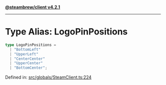 [**@steambrew/client v4.2.1**](../README.md)

***

# Type Alias: LogoPinPositions

```ts
type LogoPinPositions = 
  | "BottomLeft"
  | "UpperLeft"
  | "CenterCenter"
  | "UpperCenter"
  | "BottomCenter";
```

Defined in: [src/globals/SteamClient.ts:224](https://github.com/shdwmtr/plugutil/blob/b52230e3bd417b9353d983856323dee8a90c4f70/client/src/globals/SteamClient.ts#L224)
